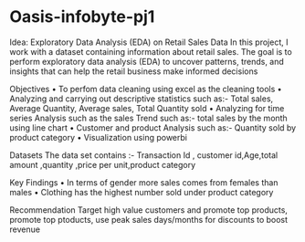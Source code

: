 # Oasis-infobyte-pj1
Idea: Exploratory Data Analysis (EDA) on Retail Sales Data
In this project, I work with a dataset containing information about retail sales. The goal is to perform exploratory data analysis (EDA) to uncover patterns, trends, and insights that can
help the retail business make informed decisions

Objectives
•	To perfom data cleaning using excel as the cleaning tools
•	Analyzing and carrying out descriptive statistics such as:- Total sales, Average Quantity, Average sales, Total Quantity sold
•	Analyzing for time series Analysis such as the sales Trend such as:- total sales by the month using line chart
•	Customer and product Analysis such as:- Quantity sold by product category
•	Visualization using powerbi 

Datasets
The data set contains :- Transaction Id , customer id,Age,total amount ,quantity ,price per unit,product category

Key Findings
•	In terms of gender more sales comes from females than males
•	Clothing has the highest number sold under product category

Recommendation
Target high value customers and promote top products, promote top ptoducts, use peak sales days/months for discounts to boost revenue
